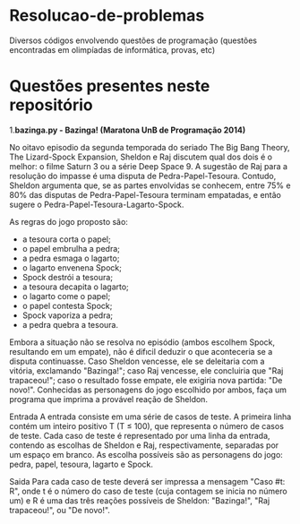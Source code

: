 # Resolucao-de-problemas
Diversos códigos envolvendo questões de programação (questões encontradas em olimpíadas de informática, provas, etc)

# Questões presentes neste repositório

1.**bazinga.py - Bazinga! (Maratona UnB de Programação 2014)**

No oitavo episodio da segunda temporada do seriado The Big Bang Theory, The Lizard-Spock Expansion, Sheldon e Raj discutem qual dos dois é o melhor: o filme Saturn 3 ou a série Deep Space 9. 
A sugestão de Raj para a resolução do impasse é uma disputa de Pedra-Papel-Tesoura. Contudo, Sheldon argumenta que, se as partes envolvidas se conhecem, entre 75% e 80% das disputas de Pedra-Papel-Tesoura terminam empatadas, e então sugere o Pedra-Papel-Tesoura-Lagarto-Spock.

As regras do jogo proposto são:
- a tesoura corta o papel;
- o papel embrulha a pedra;
- a pedra esmaga o lagarto;
- o lagarto envenena Spock;
- Spock destrói a tesoura;
- a tesoura decapita o lagarto;
- o lagarto come o papel;
- o papel contesta Spock;
- Spock vaporiza a pedra;
- a pedra quebra a tesoura.

Embora a situação não se resolva no episódio (ambos escolhem Spock, resultando em um empate), não é difıcil deduzir o que aconteceria se a disputa continuasse. 
Caso Sheldon vencesse, ele se deleitaria com a vitória, exclamando "Bazinga!"; caso Raj vencesse, ele concluiria que "Raj trapaceou!"; caso o resultado fosse empate, ele exigiria nova partida: "De novo!". 
Conhecidas as personagens do jogo escolhido por ambos, faça um programa que imprima a provável reação de Sheldon.

Entrada
A entrada consiste em uma série de casos de teste. A primeira linha contém um inteiro positivo T (T ≤ 100), que representa o número de casos de teste. 
Cada caso de teste é representado por uma linha da entrada, contendo as escolhas de Sheldon e Raj, respectivamente, separadas por um espaço em branco. 
As escolha possíveis são as personagens do jogo: pedra, papel, tesoura, lagarto e Spock.

Saida
Para cada caso de teste deverá ser impressa a mensagem "Caso #t: R", onde t é o número do caso de teste (cuja contagem se inicia no número um) e R é uma das três reações possíveis de Sheldon: "Bazinga!", "Raj trapaceou!", ou "De novo!".

